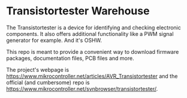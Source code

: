 # Transistortester Warehouse

The Transistortester is a device for identifying and checking electronic
components. It also offers additional functionality like a PWM signal
generator for example. And it's OSHW.

This repo is meant to provide a convenient way to download firmware packages,
documentation files, PCB files and more.

The project's webpage is
https://www.mikrocontroller.net/articles/AVR_Transistortester
and the official (and cumbersome) repo is
https://www.mikrocontroller.net/svnbrowser/transistortester/.

